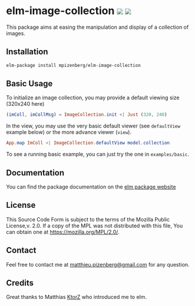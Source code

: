 # elm-image-collection [![][badge-doc]][doc]  [![][badge-license]][license]

[badge-doc]: https://img.shields.io/badge/documentation-latest-yellow.svg?style=flat-square
[doc]: http://package.elm-lang.org/packages/mpizenberg/elm-image-collection/latest
[badge-license]: https://img.shields.io/badge/license-MPL%202.0-blue.svg?style=flat-square
[license]: https://www.mozilla.org/en-US/MPL/2.0/

This package aims at easing the manipulation and display of a collection of images.

## Installation

```bash
elm-package install mpizenberg/elm-image-collection
```

## Basic Usage

To initialize an image collection, you may provide a default viewing size (320x240 here)

```elm
(imColl, imCollMsg) = ImageCollection.init <| Just (320, 240)
```

In the view, you may use the very basic default viewer
(see `defaultView` example below) or the more advance viewer (`view`).

```elm
App.map ImColl <| ImageCollection.defaultView model.collection
```

To see a running basic example, you can just try the one in
`examples/basic`.

## Documentation

You can find the package documentation on the [elm package website][doc]

## License

This Source Code Form is subject to the terms of the Mozilla Public License,v. 2.0.
If a copy of the MPL was not distributed with this file,
You can obtain one at https://mozilla.org/MPL/2.0/.

## Contact

Feel free to contact me at matthieu.pizenberg@gmail.com for any question.

## Credits

Great thanks to Matthias [KtorZ](https://github.com/KtorZ) who introduced me to elm.
